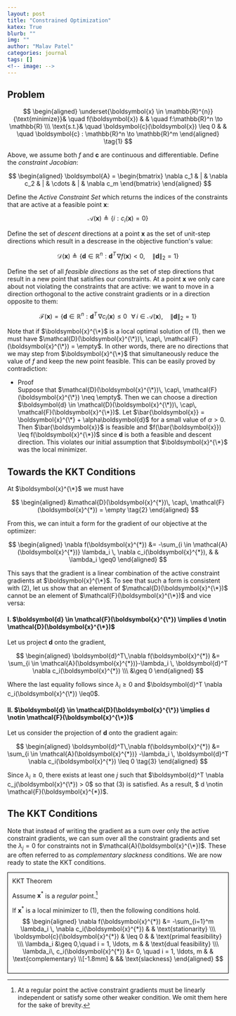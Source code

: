 ```yaml
---
layout: post
title: "Constrained Optimization"
katex: True
blurb: ""
img: ""
author: "Malav Patel"
categories: journal
tags: []
<!-- image: -->
---
```


## Problem

$$
\begin{aligned}
 \underset{\boldsymbol{x} \in \mathbb{R}^{n}}{\text{minimize}}& \quad f(\boldsymbol{x}) & & \quad f:\mathbb{R}^n \to \mathbb{R} \\\ 
 \text{s.t.}& \quad \boldsymbol{c}(\boldsymbol{x}) \leq 0 & & \quad \boldsymbol{c} : \mathbb{R}^n \to \mathbb{R}^m
\end{aligned} \tag{1}
$$

Above, we assume both $f$ and $\boldsymbol{c}$ are continuous and differentiable. Define the *constraint Jacobian*:

$$
\begin{aligned}
    \boldsymbol{A} = \begin{bmatrix}
    \nabla c_1 & | &  \nabla c_2 & | & \cdots & | & \nabla c_m
\end{bmatrix}
\end{aligned}
$$

Define the *Active Constraint Set* which returns the indices of the constraints that are active at a feasible point $\boldsymbol{x}$:

$$
\mathcal{A}(\boldsymbol{x}) \triangleq \{i : c_i(\boldsymbol{x}) = 0\}
$$

Define the set of *descent* directions at a point $\boldsymbol{x}$ as the set of unit-step directions which result in a descrease in the objective function's value:

$$
\mathcal{D}(\boldsymbol{x}) \triangleq \{\boldsymbol{d} \in \mathbb{R}^n : \boldsymbol{d}^T\,\nabla f(\boldsymbol{x}) < 0, \quad \lVert \boldsymbol{d}\rVert_2 = 1\}
$$

Define the set of all *feasible directions* as the set of step directions that result in a new point that satisfies our constraints. At a point $\boldsymbol{x}$ we only care about not violating the constraints that are active: we want to move in a direction orthogonal to the active constraint gradients or in a direction opposite to them:

$$
\mathcal{F}(\boldsymbol{x}) = \{\boldsymbol{d}\in \mathbb{R}^n : \boldsymbol{d}^T \, \nabla c_i(\boldsymbol{x}) \leq 0 \, \, \, \,\forall\, i \in \mathcal{A}(\boldsymbol{x}), \quad \lVert \boldsymbol{d}\rVert_2 = 1\}
$$

Note that if $\boldsymbol{x}^{\*}$ is a local optimal solution of (1), then we must have $\mathcal{D}(\boldsymbol{x}^{\*})\, \cap\, \mathcal{F}(\boldsymbol{x}^{\*}) = \empty$. In other words, there are no directions that we may step from $\boldsymbol{x}^{\*}$ that simultaneously reduce the value of $f$ and keep the new point feasible. This can be easily proved by contradiction:
- Proof <br>
  Suppose that $\mathcal{D}(\boldsymbol{x}^{\*})\, \cap\, \mathcal{F}(\boldsymbol{x}^{\*}) \neq \empty$. Then we can choose a direction $\boldsymbol{d} \in \mathcal{D}(\boldsymbol{x}^{\*})\, \cap\, \mathcal{F}(\boldsymbol{x}^{\*})$. Let $\bar{\boldsymbol{x}} = \boldsymbol{x}^{\*} + \alpha\boldsymbol{d}$ for a small value of $\alpha > 0$. Then $\bar{\boldsymbol{x}}$ is feasible and $f(\bar{\boldsymbol{x}}) \leq f(\boldsymbol{x}^{\*})$ since $\boldsymbol{d}$ is both a feasible and descent direction. This violates our initial assumption that $\boldsymbol{x}^{\*}$ was the local minimizer.

## Towards the KKT Conditions
At $\boldsymbol{x}^{\*}$ we must have

$$
\begin{aligned}
&\mathcal{D}(\boldsymbol{x}^{*})\, \cap\, \mathcal{F}(\boldsymbol{x}^{*}) = \empty \tag{2}
\end{aligned} 
$$

From this, we can intuit a form for the gradient of our objective at the optimizer:

$$
\begin{aligned}
   \nabla f(\boldsymbol{x}^{*}) &= -\sum_{i \in \mathcal{A}(\boldsymbol{x}^{*})} \lambda_i \, \nabla c_i(\boldsymbol{x}^{*}), & & \lambda_i \geq0
\end{aligned}
$$

This says that the gradient is a linear combination of the active constraint gradients at $\boldsymbol{x}^{\*}$. To see that such a form is consistent with (2), let us show that an element of $\mathcal{D}(\boldsymbol{x}^{\*})$ cannot be an element of $\mathcal{F}(\boldsymbol{x}^{\*})$ and vice versa:

#### I. $\boldsymbol{d} \in \mathcal{F}(\boldsymbol{x}^{\*}) \implies d \notin \mathcal{D}(\boldsymbol{x}^{\*})$ 

Let us project $\boldsymbol{d}$ onto the gradient,

$$
\begin{aligned}
  \boldsymbol{d}^T\,\nabla f(\boldsymbol{x}^{*}) 
  &= \sum_{i \in \mathcal{A}(\boldsymbol{x}^{*})}-\lambda_i \, \boldsymbol{d}^T \nabla c_i(\boldsymbol{x}^{*}) \\\ 
  &\geq 0
\end{aligned}
$$

Where the last equality follows since $\lambda_i \geq 0$ and $\boldsymbol{d}^T \nabla c_i(\boldsymbol{x}^{\*}) \leq0$.

#### II. $\boldsymbol{d} \in \mathcal{D}(\boldsymbol{x}^{\*}) \implies d \notin \mathcal{F}(\boldsymbol{x}^{\*})$

Let us consider the projection of $\boldsymbol{d}$ onto the gradient again:

$$
\begin{aligned}
  \boldsymbol{d}^T\,\nabla f(\boldsymbol{x}^{*}) 
  &= \sum_{i \in \mathcal{A}(\boldsymbol{x}^{*})} -\lambda_i \, \boldsymbol{d}^T \nabla c_i(\boldsymbol{x}^{*})
  \leq 0 \tag{3}
\end{aligned} 
$$

Since $\lambda_i \geq 0$, there exists at least one $j$ such that $\boldsymbol{d}^T \nabla c_j(\boldsymbol{x}^{\*}) > 0$ so that (3) is satisfied. As a result, $ d \notin \mathcal{F}(\boldsymbol{x}^{\*})$.

## The KKT Conditions
Note that instead of writing the gradient as a sum over only the active constraint gradients, we can sum over all the constraint gradients and set the $\lambda_j = 0$ for constraints not in $\mathcal{A}(\boldsymbol{x}^{\*})$. These are often referred to as *complementary slackness* conditions. We are now ready to state the KKT conditions.

<div style="border: 1px solid black; padding: 10px;">
KKT Theorem <br>

Assume $\boldsymbol{x}^{*}$ <span markdown='1'>is a *regular* point.[^1]</span><br>

If $\boldsymbol{x}^{*}$ is a local minimizer to (1), then the following conditions hold.
$$
  \begin{aligned}
    \nabla f(\boldsymbol{x}^{*}) &= -\sum_{i=1}^m \lambda_i \, \nabla c_i(\boldsymbol{x}^{*}) & & \text{stationarity} \\\ 
    \boldsymbol{c}(\boldsymbol{x}^{*}) & \leq 0 & & \text{primal feasibility} \\\ 
    \lambda_i &\geq 0,\quad i = 1, \ldots, m & & \text{dual feasibility} \\\ 
    \lambda_i\, c_i(\boldsymbol{x}^{*}) &= 0, \quad i = 1, \ldots, m & & \text{complementary} \\[-1.8mm]
    & && \text{slackness}
  \end{aligned}
$$

</div>


[^1]: At a regular point the active constraint gradients must be linearly independent or satisfy some other weaker condition. We omit them here for the sake of brevity.
